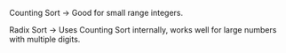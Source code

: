 Counting Sort → Good for small range integers.

Radix Sort → Uses Counting Sort internally, works well for large numbers with multiple digits.
